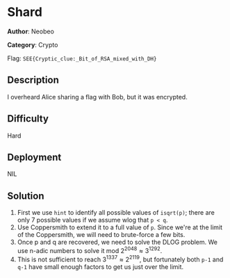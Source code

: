 # Shard

**Author**: Neobeo

**Category**: Crypto

Flag: `SEE{Cryptic_clue:_Bit_of_RSA_mixed_with_DH}`

## Description

I overheard Alice sharing a flag with Bob, but it was encrypted.

## Difficulty

Hard

## Deployment

NIL

## Solution

1. First we use `hint` to identify all possible values of `isqrt(p)`; there are only 7 possible values if we assume wlog that `p < q`.
2. Use Coppersmith to extend it to a full value of `p`. Since we're at the limit of the Coppersmith, we will need to brute-force a few bits.
3. Once p and q are recovered, we need to solve the DLOG problem. We use n-adic numbers to solve it mod $2^{2048} \approx 3^{1292}$.
4. This is not sufficient to reach $3^{1337} \approx 2^{2119}$, but fortunately both `p-1` and `q-1` have small enough factors to get us just over the limit.
